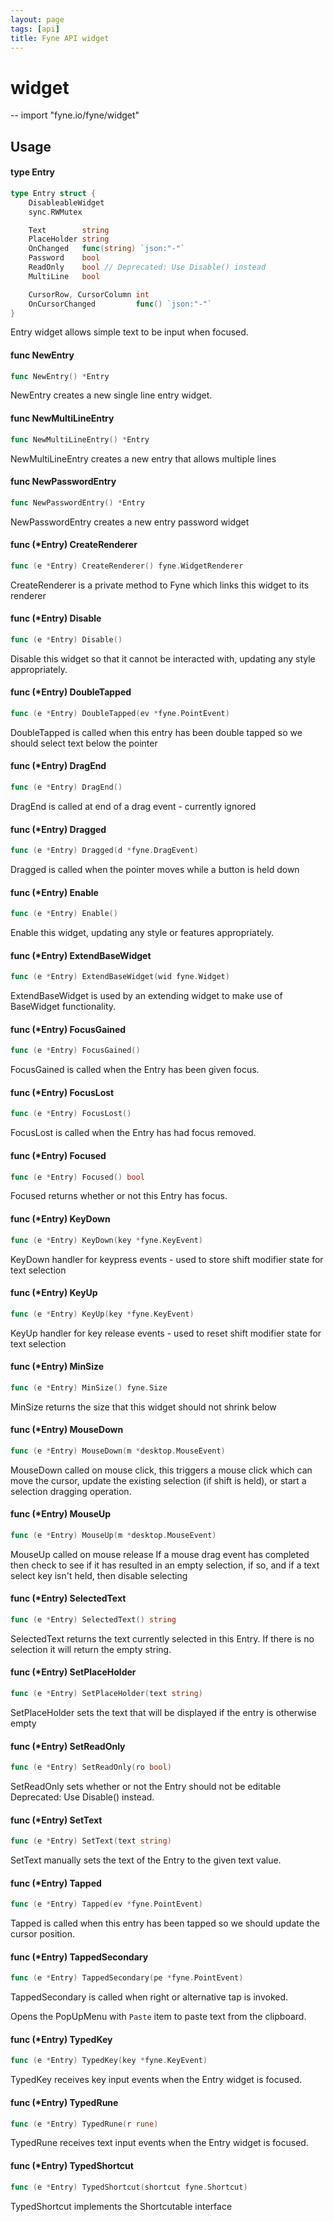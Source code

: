 ```yaml
---
layout: page
tags: [api]
title: Fyne API widget
---
```


# widget
--
    import "fyne.io/fyne/widget"

## Usage

#### type Entry

```go
type Entry struct {
	DisableableWidget
	sync.RWMutex

	Text        string
	PlaceHolder string
	OnChanged   func(string) `json:"-"`
	Password    bool
	ReadOnly    bool // Deprecated: Use Disable() instead
	MultiLine   bool

	CursorRow, CursorColumn int
	OnCursorChanged         func() `json:"-"`
}
```

Entry widget allows simple text to be input when focused.

#### func  NewEntry

```go
func NewEntry() *Entry
```
NewEntry creates a new single line entry widget.

#### func  NewMultiLineEntry

```go
func NewMultiLineEntry() *Entry
```
NewMultiLineEntry creates a new entry that allows multiple lines

#### func  NewPasswordEntry

```go
func NewPasswordEntry() *Entry
```
NewPasswordEntry creates a new entry password widget

#### func (*Entry) CreateRenderer

```go
func (e *Entry) CreateRenderer() fyne.WidgetRenderer
```
CreateRenderer is a private method to Fyne which links this widget to its renderer

#### func (*Entry) Disable

```go
func (e *Entry) Disable()
```
Disable this widget so that it cannot be interacted with, updating any style appropriately.

#### func (*Entry) DoubleTapped

```go
func (e *Entry) DoubleTapped(ev *fyne.PointEvent)
```
DoubleTapped is called when this entry has been double tapped so we should select text below the pointer

#### func (*Entry) DragEnd

```go
func (e *Entry) DragEnd()
```
DragEnd is called at end of a drag event - currently ignored

#### func (*Entry) Dragged

```go
func (e *Entry) Dragged(d *fyne.DragEvent)
```
Dragged is called when the pointer moves while a button is held down

#### func (*Entry) Enable

```go
func (e *Entry) Enable()
```
Enable this widget, updating any style or features appropriately.

#### func (*Entry) ExtendBaseWidget

```go
func (e *Entry) ExtendBaseWidget(wid fyne.Widget)
```
ExtendBaseWidget is used by an extending widget to make use of BaseWidget functionality.

#### func (*Entry) FocusGained

```go
func (e *Entry) FocusGained()
```
FocusGained is called when the Entry has been given focus.

#### func (*Entry) FocusLost

```go
func (e *Entry) FocusLost()
```
FocusLost is called when the Entry has had focus removed.

#### func (*Entry) Focused

```go
func (e *Entry) Focused() bool
```
Focused returns whether or not this Entry has focus.

#### func (*Entry) KeyDown

```go
func (e *Entry) KeyDown(key *fyne.KeyEvent)
```
KeyDown handler for keypress events - used to store shift modifier state for text selection

#### func (*Entry) KeyUp

```go
func (e *Entry) KeyUp(key *fyne.KeyEvent)
```
KeyUp handler for key release events - used to reset shift modifier state for text selection

#### func (*Entry) MinSize

```go
func (e *Entry) MinSize() fyne.Size
```
MinSize returns the size that this widget should not shrink below

#### func (*Entry) MouseDown

```go
func (e *Entry) MouseDown(m *desktop.MouseEvent)
```
MouseDown called on mouse click, this triggers a mouse click which can move the cursor, update the existing selection (if shift is held), or start a selection dragging operation.

#### func (*Entry) MouseUp

```go
func (e *Entry) MouseUp(m *desktop.MouseEvent)
```
MouseUp called on mouse release If a mouse drag event has completed then check to see if it has resulted in an empty selection, if so, and if a text select key isn't held, then disable selecting

#### func (*Entry) SelectedText

```go
func (e *Entry) SelectedText() string
```
SelectedText returns the text currently selected in this Entry. If there is no selection it will return the empty string.

#### func (*Entry) SetPlaceHolder

```go
func (e *Entry) SetPlaceHolder(text string)
```
SetPlaceHolder sets the text that will be displayed if the entry is otherwise empty

#### func (*Entry) SetReadOnly

```go
func (e *Entry) SetReadOnly(ro bool)
```
SetReadOnly sets whether or not the Entry should not be editable Deprecated: Use Disable() instead.

#### func (*Entry) SetText

```go
func (e *Entry) SetText(text string)
```
SetText manually sets the text of the Entry to the given text value.

#### func (*Entry) Tapped

```go
func (e *Entry) Tapped(ev *fyne.PointEvent)
```
Tapped is called when this entry has been tapped so we should update the cursor position.

#### func (*Entry) TappedSecondary

```go
func (e *Entry) TappedSecondary(pe *fyne.PointEvent)
```
TappedSecondary is called when right or alternative tap is invoked.

Opens the PopUpMenu with `Paste` item to paste text from the clipboard.

#### func (*Entry) TypedKey

```go
func (e *Entry) TypedKey(key *fyne.KeyEvent)
```
TypedKey receives key input events when the Entry widget is focused.

#### func (*Entry) TypedRune

```go
func (e *Entry) TypedRune(r rune)
```
TypedRune receives text input events when the Entry widget is focused.

#### func (*Entry) TypedShortcut

```go
func (e *Entry) TypedShortcut(shortcut fyne.Shortcut)
```
TypedShortcut implements the Shortcutable interface
